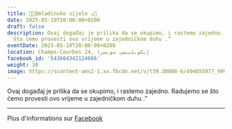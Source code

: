 ```yaml
---
title: 🍫🍪Omladinsko sijelo ☕️🍩
date: 2025-05-10T20:00:00+0200
draft: false
description: Ovaj događaj je prilika da se okupimo, i rastemo zajedno. Radujemo se
  što ćemo provesti ovo vrijeme u zajedničkom duhu .”
eventDate: 2025-05-10T20:00:00+0200
location: Champs-Courbes 24, ‏إيكوبلينس‏، ‏سويسرا‏
facebook_id: '543664342124666'
weight: 30
image: https://scontent-ams2-1.xx.fbcdn.net/v/t39.30808-6/494655977_999846225609310_4487878895912218163_n.jpg?_nc_cat=107&ccb=1-7&_nc_sid=9e60e4&_nc_ohc=wJDCWUoTeXgQ7kNvwGELGYK&_nc_oc=AdkvRJi9LU42mCoZtzINP4368MYIxJFa4hnD0Wf_WFOrSW-RWPBy7nfAOp6efAR6k1U&_nc_zt=23&_nc_ht=scontent-ams2-1.xx&edm=ABTKTjYEAAAA&_nc_gid=3-XvjHbv37Fyz1RhrrHI_g&_nc_tpa=Q5bMBQGCuVq-JNo5hDz2rpSYLYHq_M9eepfiMbGhh-IC-OUSaSnv_TP77yWgd7Oo7uIXHQm1EnOiG7oEmQ&oh=00_AfcB-GMQpQ_h0X5Z6sxWkhzQlRpnIONdrOc5pdtL62Y1tA&oe=690A2658
---
```


Ovaj događaj je prilika da se okupimo, i rastemo zajedno. Radujemo se što ćemo provesti ovo vrijeme u zajedničkom duhu .”

---

Plus d'informations sur [Facebook](https://facebook.com/events/543664342124666)